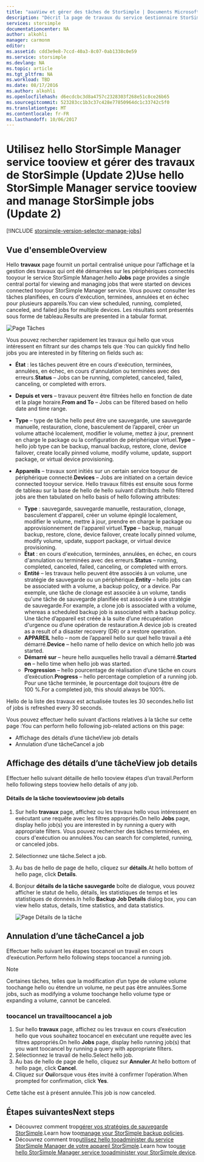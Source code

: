 ```yaml
---
title: "aaaView et gérer des tâches de StorSimple | Documents Microsoft"
description: "Décrit la page de travaux du service Gestionnaire StorSimple hello et comment toouse il tootrack récente, en cours et planifiées travaux de sauvegarde."
services: storsimple
documentationcenter: NA
author: alkohli
manager: carmonm
editor: 
ms.assetid: cdd3e9e8-7ccd-40a3-8c07-0ab1338c0e59
ms.service: storsimple
ms.devlang: NA
ms.topic: article
ms.tgt_pltfrm: NA
ms.workload: TBD
ms.date: 08/17/2016
ms.author: alkohli
ms.openlocfilehash: d6ecdcbc3d8a4757c2328303f268e51c8ce26b65
ms.sourcegitcommit: 523283cc1b3c37c428e77850964dc1c33742c5f0
ms.translationtype: MT
ms.contentlocale: fr-FR
ms.lasthandoff: 10/06/2017
---
```

# <a name="use-hello-storsimple-manager-service-tooview-and-manage-storsimple-jobs-update-2"></a><span data-ttu-id="46a0d-103">Utilisez hello StorSimple Manager service tooview et gérer des travaux de StorSimple (Update 2)</span><span class="sxs-lookup"><span data-stu-id="46a0d-103">Use hello StorSimple Manager service tooview and manage StorSimple jobs (Update 2)</span></span>
[!INCLUDE [storsimple-version-selector-manage-jobs](../../includes/storsimple-version-selector-manage-jobs.md)]

## <a name="overview"></a><span data-ttu-id="46a0d-104">Vue d'ensemble</span><span class="sxs-lookup"><span data-stu-id="46a0d-104">Overview</span></span>
<span data-ttu-id="46a0d-105">Hello **travaux** page fournit un portail centralisé unique pour l’affichage et la gestion des travaux qui ont été démarrées sur les périphériques connectés tooyour le service StorSimple Manager.</span><span class="sxs-lookup"><span data-stu-id="46a0d-105">hello **Jobs** page provides a single central portal for viewing and managing jobs that were started on devices connected tooyour StorSimple Manager service.</span></span> <span data-ttu-id="46a0d-106">Vous pouvez consulter les tâches planifiées, en cours d'exécution, terminées, annulées et en échec pour plusieurs appareils.</span><span class="sxs-lookup"><span data-stu-id="46a0d-106">You can view scheduled, running, completed, canceled, and failed jobs for multiple devices.</span></span> <span data-ttu-id="46a0d-107">Les résultats sont présentés sous forme de tableau.</span><span class="sxs-lookup"><span data-stu-id="46a0d-107">Results are presented in a tabular format.</span></span> 

![Page Tâches](./media/storsimple-manage-jobs-u2/jobs.png)

<span data-ttu-id="46a0d-109">Vous pouvez rechercher rapidement les travaux qui hello que vous intéressent en filtrant sur des champs tels que :</span><span class="sxs-lookup"><span data-stu-id="46a0d-109">You can quickly find hello jobs you are interested in by filtering on fields such as:</span></span>

* <span data-ttu-id="46a0d-110">**État** : les tâches peuvent être en cours d'exécution, terminées, annulées, en échec, en cours d'annulation ou terminées avec des erreurs.</span><span class="sxs-lookup"><span data-stu-id="46a0d-110">**Status** – Jobs can be running, completed, canceled, failed, canceling, or completed with errors.</span></span>
* <span data-ttu-id="46a0d-111">**Depuis et vers** – travaux peuvent être filtrées hello en fonction de date et la plage horaire.</span><span class="sxs-lookup"><span data-stu-id="46a0d-111">**From and To** – Jobs can be filtered based on hello date and time range.</span></span>
* <span data-ttu-id="46a0d-112">**Type** – type de tâche hello peut être une sauvegarde, une sauvegarde manuelle, restauration, clone, basculement de l’appareil, créer un volume attaché localement, modifier le volume, mettez à jour, prennent en charge le package ou la configuration de périphérique virtuel.</span><span class="sxs-lookup"><span data-stu-id="46a0d-112">**Type** – hello job type can be backup, manual backup, restore, clone, device failover, create locally pinned volume, modify volume, update, support package, or virtual device provisioning.</span></span>
* <span data-ttu-id="46a0d-113">**Appareils** – travaux sont initiés sur un certain service tooyour de périphérique connecté.</span><span class="sxs-lookup"><span data-stu-id="46a0d-113">**Devices** – Jobs are initiated on a certain device connected tooyour service.</span></span>
  <span data-ttu-id="46a0d-114">Hello travaux filtrés est ensuite sous forme de tableau sur la base de hello de hello suivant d’attributs :</span><span class="sxs-lookup"><span data-stu-id="46a0d-114">hello filtered jobs are then tabulated on hello basis of hello following attributes:</span></span>
  
  * <span data-ttu-id="46a0d-115">**Type** : sauvegarde, sauvegarde manuelle, restauration, clonage, basculement d'appareil, créer un volume épinglé localement, modifier le volume, mettre à jour, prendre en charge le package ou approvisionnement de l'appareil virtuel.</span><span class="sxs-lookup"><span data-stu-id="46a0d-115">**Type** – backup, manual backup, restore, clone, device failover, create locally pinned volume, modify volume, update, support package, or virtual device provisioning.</span></span>
  * <span data-ttu-id="46a0d-116">**État** : en cours d'exécution, terminées, annulées, en échec, en cours d'annulation ou terminées avec des erreurs.</span><span class="sxs-lookup"><span data-stu-id="46a0d-116">**Status** – running, completed, canceled, failed, canceling, or completed with errors.</span></span>
  * <span data-ttu-id="46a0d-117">**Entité** – les travaux hello peuvent être associés à un volume, une stratégie de sauvegarde ou un périphérique.</span><span class="sxs-lookup"><span data-stu-id="46a0d-117">**Entity** – hello jobs can be associated with a volume, a backup policy, or a device.</span></span> <span data-ttu-id="46a0d-118">Par exemple, une tâche de clonage est associée à un volume, tandis qu'une tâche de sauvegarde planifiée est associée à une stratégie de sauvegarde.</span><span class="sxs-lookup"><span data-stu-id="46a0d-118">For example, a clone job is associated with a volume, whereas a scheduled backup job is associated with a backup policy.</span></span> <span data-ttu-id="46a0d-119">Une tâche d’appareil est créée à la suite d’une récupération d'urgence ou d’une opération de restauration.</span><span class="sxs-lookup"><span data-stu-id="46a0d-119">A device job is created as a result of a disaster recovery (DR) or a restore operation.</span></span>
  * <span data-ttu-id="46a0d-120">**APPAREIL** hello – nom de l’appareil hello sur quel hello travail a été démarré.</span><span class="sxs-lookup"><span data-stu-id="46a0d-120">**Device** – hello name of hello device on which hello job was started.</span></span>
  * <span data-ttu-id="46a0d-121">**Démarré sur** – heure hello auxquelles hello travail a démarré.</span><span class="sxs-lookup"><span data-stu-id="46a0d-121">**Started on** – hello time when hello job was started.</span></span>
  * <span data-ttu-id="46a0d-122">**Progression** – hello pourcentage de réalisation d’une tâche en cours d’exécution.</span><span class="sxs-lookup"><span data-stu-id="46a0d-122">**Progress** – hello percentage completion of a running job.</span></span> <span data-ttu-id="46a0d-123">Pour une tâche terminée, le pourcentage doit toujours être de 100 %.</span><span class="sxs-lookup"><span data-stu-id="46a0d-123">For a completed job, this should always be 100%.</span></span>

<span data-ttu-id="46a0d-124">Hello de la liste des travaux est actualisée toutes les 30 secondes.</span><span class="sxs-lookup"><span data-stu-id="46a0d-124">hello list of jobs is refreshed every 30 seconds.</span></span>

<span data-ttu-id="46a0d-125">Vous pouvez effectuer hello suivant d’actions relatives à la tâche sur cette page :</span><span class="sxs-lookup"><span data-stu-id="46a0d-125">You can perform hello following job-related actions on this page:</span></span>

* <span data-ttu-id="46a0d-126">Affichage des détails d’une tâche</span><span class="sxs-lookup"><span data-stu-id="46a0d-126">View job details</span></span>
* <span data-ttu-id="46a0d-127">Annulation d’une tâche</span><span class="sxs-lookup"><span data-stu-id="46a0d-127">Cancel a job</span></span>

## <a name="view-job-details"></a><span data-ttu-id="46a0d-128">Affichage des détails d’une tâche</span><span class="sxs-lookup"><span data-stu-id="46a0d-128">View job details</span></span>
<span data-ttu-id="46a0d-129">Effectuer hello suivant détaille de hello tooview étapes d’un travail.</span><span class="sxs-lookup"><span data-stu-id="46a0d-129">Perform hello following steps tooview hello details of any job.</span></span>

#### <a name="tooview-job-details"></a><span data-ttu-id="46a0d-130">Détails de la tâche tooview</span><span class="sxs-lookup"><span data-stu-id="46a0d-130">tooview job details</span></span>
1. <span data-ttu-id="46a0d-131">Sur hello **travaux** page, affichez ou les travaux hello vous intéressent en exécutant une requête avec les filtres appropriés.</span><span class="sxs-lookup"><span data-stu-id="46a0d-131">On hello **Jobs** page, display hello job(s) you are interested in by running a query with appropriate filters.</span></span> <span data-ttu-id="46a0d-132">Vous pouvez rechercher des tâches terminées, en cours d'exécution ou annulées.</span><span class="sxs-lookup"><span data-stu-id="46a0d-132">You can search for completed, running, or canceled jobs.</span></span>
2. <span data-ttu-id="46a0d-133">Sélectionnez une tâche.</span><span class="sxs-lookup"><span data-stu-id="46a0d-133">Select a job.</span></span>
3. <span data-ttu-id="46a0d-134">Au bas de hello de page de hello, cliquez sur **détails**.</span><span class="sxs-lookup"><span data-stu-id="46a0d-134">At hello bottom of hello page, click **Details**.</span></span>
4. <span data-ttu-id="46a0d-135">Bonjour **détails de la tâche sauvegarde** boîte de dialogue, vous pouvez afficher le statut de hello, détails, les statistiques de temps et les statistiques de données.</span><span class="sxs-lookup"><span data-stu-id="46a0d-135">In hello **Backup Job Details** dialog box, you can view hello status, details, time statistics, and data statistics.</span></span>
   
    ![Page Détails de la tâche](./media/storsimple-manage-jobs-u2/JobDetails.png)

## <a name="cancel-a-job"></a><span data-ttu-id="46a0d-137">Annulation d’une tâche</span><span class="sxs-lookup"><span data-stu-id="46a0d-137">Cancel a job</span></span>
<span data-ttu-id="46a0d-138">Effectuer hello suivant les étapes toocancel un travail en cours d’exécution.</span><span class="sxs-lookup"><span data-stu-id="46a0d-138">Perform hello following steps toocancel a running job.</span></span>

> [!NOTE]
> <span data-ttu-id="46a0d-139">Certaines tâches, telles que la modification d’un type de volume volume toochange hello ou étendre un volume, ne peut pas être annulées.</span><span class="sxs-lookup"><span data-stu-id="46a0d-139">Some jobs, such as modifying a volume toochange hello volume type or expanding a volume, cannot be canceled.</span></span>
> 
> 

### <a name="toocancel-a-job"></a><span data-ttu-id="46a0d-140">toocancel un travail</span><span class="sxs-lookup"><span data-stu-id="46a0d-140">toocancel a job</span></span>
1. <span data-ttu-id="46a0d-141">Sur hello **travaux** page, affichez ou les travaux en cours d’exécution hello que vous souhaitez toocancel en exécutant une requête avec les filtres appropriés.</span><span class="sxs-lookup"><span data-stu-id="46a0d-141">On hello **Jobs** page, display hello running job(s) that you want toocancel by running a query with appropriate filters.</span></span>
2. <span data-ttu-id="46a0d-142">Sélectionnez le travail de hello.</span><span class="sxs-lookup"><span data-stu-id="46a0d-142">Select hello job.</span></span>
3. <span data-ttu-id="46a0d-143">Au bas de hello de page de hello, cliquez sur **Annuler**.</span><span class="sxs-lookup"><span data-stu-id="46a0d-143">At hello bottom of hello page, click **Cancel**.</span></span>
4. <span data-ttu-id="46a0d-144">Cliquez sur **Oui**lorsque vous êtes invité à confirmer l’opération.</span><span class="sxs-lookup"><span data-stu-id="46a0d-144">When prompted for confirmation, click **Yes**.</span></span>

<span data-ttu-id="46a0d-145">Cette tâche est à présent annulée.</span><span class="sxs-lookup"><span data-stu-id="46a0d-145">This job is now canceled.</span></span>

## <a name="next-steps"></a><span data-ttu-id="46a0d-146">Étapes suivantes</span><span class="sxs-lookup"><span data-stu-id="46a0d-146">Next steps</span></span>
* <span data-ttu-id="46a0d-147">Découvrez comment trop[gérer vos stratégies de sauvegarde StorSimple](storsimple-manage-backup-policies.md).</span><span class="sxs-lookup"><span data-stu-id="46a0d-147">Learn how too[manage your StorSimple backup policies](storsimple-manage-backup-policies.md).</span></span>
* <span data-ttu-id="46a0d-148">Découvrez comment trop[utilisez hello tooadminister du service StorSimple Manager de votre appareil StorSimple](storsimple-manager-service-administration.md).</span><span class="sxs-lookup"><span data-stu-id="46a0d-148">Learn how too[use hello StorSimple Manager service tooadminister your StorSimple device](storsimple-manager-service-administration.md).</span></span>

